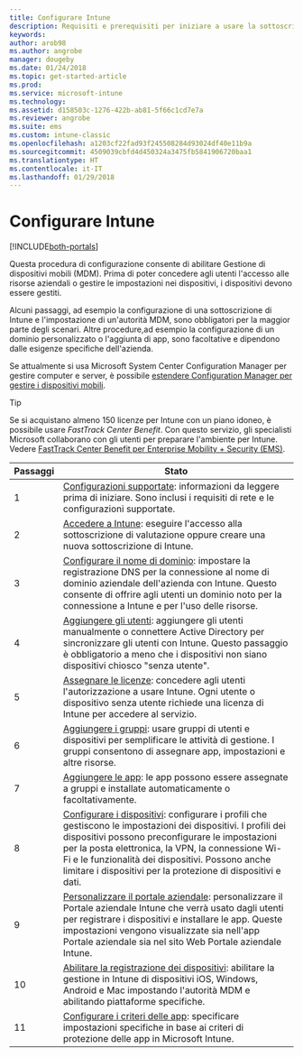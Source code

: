 ```yaml
---
title: Configurare Intune
description: Requisiti e prerequisiti per iniziare a usare la sottoscrizione di Intune
keywords: 
author: arob98
ms.author: angrobe
manager: dougeby
ms.date: 01/24/2018
ms.topic: get-started-article
ms.prod: 
ms.service: microsoft-intune
ms.technology: 
ms.assetid: d158503c-1276-422b-ab81-5f66c1cd7e7a
ms.reviewer: angrobe
ms.suite: ems
ms.custom: intune-classic
ms.openlocfilehash: a1203cf22fad93f245508284d93024df40e11b9a
ms.sourcegitcommit: 4509039cbfd4d450324a3475fb5841906720baa1
ms.translationtype: HT
ms.contentlocale: it-IT
ms.lasthandoff: 01/29/2018
---
```

# <a name="set-up-intune"></a>Configurare Intune

[!INCLUDE[both-portals](./includes/note-for-both-portals.md)]

Questa procedura di configurazione consente di abilitare Gestione di dispositivi mobili (MDM). Prima di poter concedere agli utenti l'accesso alle risorse aziendali o gestire le impostazioni nei dispositivi, i dispositivi devono essere gestiti.

Alcuni passaggi, ad esempio la configurazione di una sottoscrizione di Intune e l'impostazione di un'autorità MDM, sono obbligatori per la maggior parte degli scenari. Altre procedure,ad esempio la configurazione di un dominio personalizzato o l'aggiunta di app, sono facoltative e dipendono dalle esigenze specifiche dell'azienda.

Se attualmente si usa Microsoft System Center Configuration Manager per gestire computer e server, è possibile [estendere Configuration Manager per gestire i dispositivi mobili](https://docs.microsoft.com/sccm/mdm/understand/choose-between-standalone-intune-and-hybrid-mobile-device-management).

>[!TIP]
>Se si acquistano almeno 150 licenze per Intune con un piano idoneo, è possibile usare *FastTrack Center Benefit*. Con questo servizio, gli specialisti Microsoft collaborano con gli utenti per preparare l'ambiente per Intune. Vedere [FastTrack Center Benefit per Enterprise Mobility + Security (EMS)](https://docs.microsoft.com/enterprise-mobility-security/Solutions/enterprise-mobility-fasttrack-program).



| Passaggi | Stato  |
| ------------- |-------------|
| 1  | [Configurazioni supportate](supported-devices-browsers.md): informazioni da leggere prima di iniziare. Sono inclusi i requisiti di rete e le configurazioni supportate.|
| 2 |  [Accedere a Intune](account-sign-up.md): eseguire l'accesso alla sottoscrizione di valutazione oppure creare una nuova sottoscrizione di Intune. |  
| 3 | [Configurare il nome di dominio](custom-domain-name-configure.md): impostare la registrazione DNS per la connessione al nome di dominio aziendale dell'azienda con Intune. Questo consente di offrire agli utenti un dominio noto per la connessione a Intune e per l'uso delle risorse.  |
| 4 | [Aggiungere gli utenti](users-add.md): aggiungere gli utenti manualmente o connettere Active Directory per sincronizzare gli utenti con Intune. Questo passaggio è obbligatorio a meno che i dispositivi non siano dispositivi chiosco "senza utente". |
| 5 | [Assegnare le licenze](licenses-assign.md): concedere agli utenti l'autorizzazione a usare Intune. Ogni utente o dispositivo senza utente richiede una licenza di Intune per accedere al servizio.|
| 6 |  [Aggiungere i gruppi](groups-add.md): usare gruppi di utenti e dispositivi per semplificare le attività di gestione. I gruppi consentono di assegnare app, impostazioni e altre risorse. |
| 7 | [Aggiungere le app](apps-add.md): le app possono essere assegnate a gruppi e installate automaticamente o facoltativamente. |
| 8 | [Configurare i dispositivi](device-profiles.md): configurare i profili che gestiscono le impostazioni dei dispositivi. I profili dei dispositivi possono preconfigurare le impostazioni per la posta elettronica, la VPN, la connessione Wi-Fi e le funzionalità dei dispositivi. Possono anche limitare i dispositivi per la protezione di dispositivi e dati.  |
| 9 | [Personalizzare il portale aziendale](company-portal-app.md): personalizzare il Portale aziendale Intune che verrà usato dagli utenti per registrare i dispositivi e installare le app. Queste impostazioni vengono visualizzate sia nell'app Portale aziendale sia nel sito Web Portale aziendale Intune. |
| 10 | [Abilitare la registrazione dei dispositivi](mdm-authority-set.md): abilitare la gestione in Intune di dispositivi iOS, Windows, Android e Mac impostando l'autorità MDM e abilitando piattaforme specifiche. |
| 11 | [Configurare i criteri delle app](app-protection-policy.md): specificare impostazioni specifiche in base ai criteri di protezione delle app in Microsoft Intune. |
